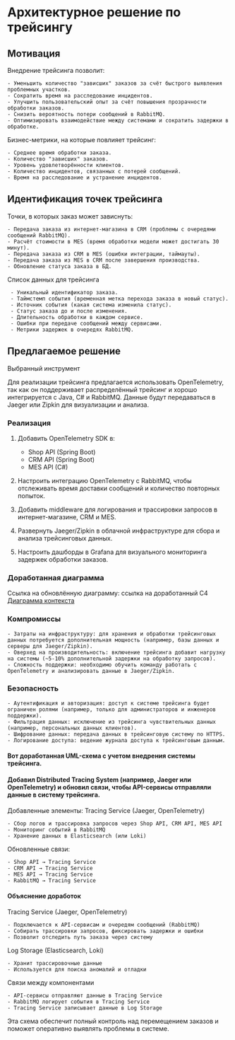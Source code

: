 # Архитектурное решение по трейсингу

## Мотивация

Внедрение трейсинга позволит:

    - Уменьшить количество "зависших" заказов за счёт быстрого выявления проблемных участков.
    - Сократить время на расследование инцидентов.
    - Улучшить пользовательский опыт за счёт повышения прозрачности обработки заказов.
    - Снизить вероятность потери сообщений в RabbitMQ.
    - Оптимизировать взаимодействие между системами и сократить задержки в обработке.

Бизнес-метрики, на которые повлияет трейсинг:

    - Среднее время обработки заказа.
    - Количество "зависших" заказов.
    - Уровень удовлетворённости клиентов.
    - Количество инцидентов, связанных с потерей сообщений.
    - Время на расследование и устранение инцидентов.

## Идентификация точек трейсинга

Точки, в которых заказ может зависнуть:

    - Передача заказа из интернет-магазина в CRM (проблемы с очередями сообщений RabbitMQ).
    - Расчёт стоимости в MES (время обработки модели может достигать 30 минут).
    - Передача заказа из CRM в MES (ошибки интеграции, таймауты).
    - Передача заказа из MES в CRM после завершения производства.
    - Обновление статуса заказа в БД.

Список данных для трейсинга

     - Уникальный идентификатор заказа.
     - Таймстемп события (временная метка перехода заказа в новый статус).
     - Источник события (какая система изменила статус).
     - Статус заказа до и после изменения.
     - Длительность обработки в каждом сервисе.
     - Ошибки при передаче сообщений между сервисами.
     - Метрики задержек в очередях RabbitMQ.

## Предлагаемое решение

Выбранный инструмент

Для реализации трейсинга предлагается использовать OpenTelemetry, так как он поддерживает распределённый трейсинг и хорошо интегрируется с Java, C# и RabbitMQ. 
Данные будут передаваться в Jaeger или Zipkin для визуализации и анализа.

### Реализация

1. Добавить OpenTelemetry SDK в:

    - Shop API (Spring Boot)
    - CRM API (Spring Boot)
    - MES API (C#)

2. Настроить интеграцию OpenTelemetry с RabbitMQ, чтобы отслеживать время доставки сообщений и количество повторных попыток.

3. Добавить middleware для логирования и трассировки запросов в интернет-магазине, CRM и MES.

4. Развернуть Jaeger/Zipkin в облачной инфраструктуре для сбора и анализа трейсинговых данных.

5. Настроить дашборды в Grafana для визуального мониторинга задержек обработки заказов.

### Доработанная диаграмма

Ссылка на обновлённую диаграмму: ссылка на доработанный C4
[Диаграмма контекста](обновленная-диаграмма.puml)

### Компромиссы

    - Затраты на инфраструктуру: для хранения и обработки трейсинговых данных потребуется дополнительная мощность (например, базы данных и серверы для Jaeger/Zipkin).
    - Оверхед на производительность: включение трейсинга добавит нагрузку на системы (~5-10% дополнительной задержки на обработку запросов).
    - Сложность поддержки: необходимо обучить команду работать с OpenTelemetry и анализировать данные в Jaeger/Zipkin.

### Безопасность

    - Аутентификация и авторизация: доступ к системе трейсинга будет ограничен ролями (например, только для администраторов и инженеров поддержки).
    - Фильтрация данных: исключение из трейсинга чувствительных данных (например, персональных данных клиентов).
    - Шифрование данных: передача данных в трейсинговую систему по HTTPS.
    - Логирование доступа: ведение журнала доступа к трейсинговым данным.

#### Вот доработанная UML-схема с учетом внедрения системы трейсинга. 
#### Добавил Distributed Tracing System (например, Jaeger или OpenTelemetry) и обновил связи, чтобы API-сервисы отправляли данные в систему трейсинга.

Добавленные элементы:
Tracing Service (Jaeger, OpenTelemetry)

    - Сбор логов и трассировка запросов через Shop API, CRM API, MES API
    - Мониторинг событий в RabbitMQ
    - Хранение данных в Elasticsearch (или Loki)

Обновленные связи:

    - Shop API → Tracing Service
    - CRM API → Tracing Service
    - MES API → Tracing Service
    - RabbitMQ → Tracing Service

#### Объяснение доработок

Tracing Service (Jaeger, OpenTelemetry)

    - Подключается к API-сервисам и очередям сообщений (RabbitMQ)
    - Собирать трассировки запросов, фиксировать задержки и ошибки
    - Позволит отследить путь заказа через систему

Log Storage (Elasticsearch, Loki)

    - Хранит трассировочные данные
    - Используется для поиска аномалий и отладки

Связи между компонентами

    - API-сервисы отправляют данные в Tracing Service
    - RabbitMQ логирует события в Tracing Service
    - Tracing Service записывает данные в Log Storage

Эта схема обеспечит полный контроль над перемещением заказов и поможет оперативно выявлять проблемы в системе.